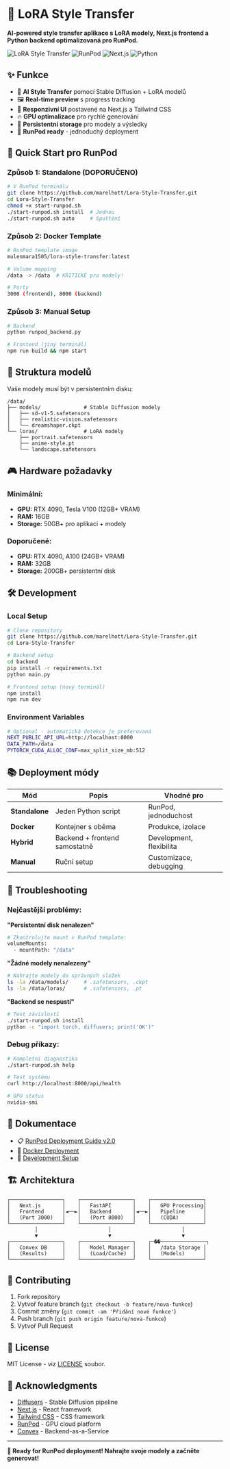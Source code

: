 # 🎨 LoRA Style Transfer

**AI-powered style transfer aplikace s LoRA modely, Next.js frontend a Python backend optimalizovaná pro RunPod.**

![LoRA Style Transfer](https://img.shields.io/badge/AI-Style%20Transfer-blue) ![RunPod](https://img.shields.io/badge/Platform-RunPod-green) ![Next.js](https://img.shields.io/badge/Frontend-Next.js-black) ![Python](https://img.shields.io/badge/Backend-Python-yellow)

## ✨ **Funkce**

- 🎨 **AI Style Transfer** pomocí Stable Diffusion + LoRA modelů
- 🖼️ **Real-time preview** s progress tracking
- 📱 **Responzivní UI** postavené na Next.js a Tailwind CSS
- 🔥 **GPU optimalizace** pro rychlé generování
- 💾 **Persistentní storage** pro modely a výsledky
- 🚀 **RunPod ready** - jednoduchý deployment

## 🚀 **Quick Start pro RunPod**

### **Způsob 1: Standalone (DOPORUČENO)**
```bash
# V RunPod terminálu
git clone https://github.com/marelhott/Lora-Style-Transfer.git
cd Lora-Style-Transfer
chmod +x start-runpod.sh
./start-runpod.sh install  # Jednou
./start-runpod.sh auto     # Spuštění
```

### **Způsob 2: Docker Template**
```bash
# RunPod template image
mulenmara1505/lora-style-transfer:latest

# Volume mapping
/data -> /data  # KRITICKÉ pro modely!

# Porty
3000 (frontend), 8000 (backend)
```

### **Způsob 3: Manual Setup**
```bash
# Backend
python runpod_backend.py

# Frontend (jiný terminál)  
npm run build && npm start
```

## 📁 **Struktura modelů**

Vaše modely musí být v persistentním disku:

```
/data/
├── models/              # Stable Diffusion modely
│   ├── sd-v1-5.safetensors
│   ├── realistic-vision.safetensors
│   └── dreamshaper.ckpt
└── loras/               # LoRA modely
    ├── portrait.safetensors
    ├── anime-style.pt
    └── landscape.safetensors
```

## 🎮 **Hardware požadavky**

### **Minimální:**
- **GPU:** RTX 4090, Tesla V100 (12GB+ VRAM)
- **RAM:** 16GB
- **Storage:** 50GB+ pro aplikaci + modely

### **Doporučené:**
- **GPU:** RTX 4090, A100 (24GB+ VRAM)  
- **RAM:** 32GB
- **Storage:** 200GB+ persistentní disk

## 🛠️ **Development**

### **Local Setup**
```bash
# Clone repository
git clone https://github.com/marelhott/Lora-Style-Transfer.git
cd Lora-Style-Transfer

# Backend setup
cd backend
pip install -r requirements.txt
python main.py

# Frontend setup (nový terminál)
npm install
npm run dev
```

### **Environment Variables**
```bash
# Optional - automatická detekce je preferovaná
NEXT_PUBLIC_API_URL=http://localhost:8000
DATA_PATH=/data
PYTORCH_CUDA_ALLOC_CONF=max_split_size_mb:512
```

## 📚 **Deployment módy**

| Mód | Popis | Vhodné pro |
|-----|-------|------------|
| **Standalone** | Jeden Python script | RunPod, jednoduchost |
| **Docker** | Kontejner s oběma | Produkce, izolace |
| **Hybrid** | Backend + frontend samostatně | Development, flexibilita |
| **Manual** | Ruční setup | Customizace, debugging |

## 🔧 **Troubleshooting**

### **Nejčastější problémy:**

**"Persistentní disk nenalezen"**
```bash
# Zkontrolujte mount v RunPod template:
volumeMounts:
  - mountPath: "/data"
```

**"Žádné modely nenalezeny"**
```bash
# Nahrajte modely do správných složek
ls -la /data/models/     # .safetensors, .ckpt
ls -la /data/loras/      # .safetensors, .pt
```

**"Backend se nespustí"**
```bash
# Test závislostí
./start-runpod.sh install
python -c "import torch, diffusers; print('OK')"
```

### **Debug příkazy:**
```bash
# Kompletní diagnostika
./start-runpod.sh help

# Test systému
curl http://localhost:8000/api/health

# GPU status
nvidia-smi
```

## 📖 **Dokumentace**

- 📋 [RunPod Deployment Guide v2.0](RUNPOD_DEPLOYMENT_V2.md)
- 🐳 [Docker Deployment](DOCKER_DEPLOYMENT.md)
- 🔧 [Development Setup](DEVELOPMENT_STATUS.md)

## 🏗️ **Architektura**

```
┌─────────────────┐    ┌─────────────────┐    ┌─────────────────┐
│   Next.js       │    │   FastAPI       │    │   GPU Processing│
│   Frontend      │◄──►│   Backend       │◄──►│   Pipeline      │
│   (Port 3000)   │    │   (Port 8000)   │    │   (CUDA)        │
└─────────────────┘    └─────────────────┘    └─────────────────┘
         │                       │                       │
         ▼                       ▼                       ▼
┌─────────────────┐    ┌─────────────────┐    ┌─��───────────────┐
│   Convex DB     │    │   Model Manager │    │   /data Storage │
│   (Results)     │    │   (Load/Cache)  │    │   (Models)      │
└─────────────────┘    └─────────────────┘    └─────────────────┘
```

## 🤝 **Contributing**

1. Fork repository
2. Vytvoř feature branch (`git checkout -b feature/nova-funkce`)
3. Commit změny (`git commit -am 'Přidání nové funkce'`)
4. Push branch (`git push origin feature/nova-funkce`)
5. Vytvoř Pull Request

## 📄 **License**

MIT License - viz [LICENSE](LICENSE) soubor.

## 🙏 **Acknowledgments**

- [Diffusers](https://github.com/huggingface/diffusers) - Stable Diffusion pipeline
- [Next.js](https://nextjs.org/) - React framework
- [Tailwind CSS](https://tailwindcss.com/) - CSS framework
- [RunPod](https://runpod.io/) - GPU cloud platform
- [Convex](https://convex.dev/) - Backend-as-a-Service

---

**🚀 Ready for RunPod deployment! Nahrajte svoje modely a začněte generovat!**
